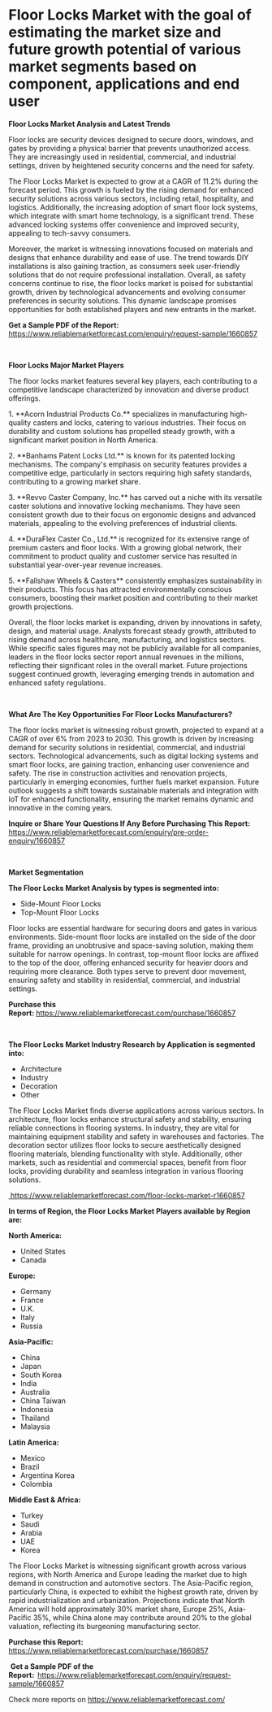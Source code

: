 <p><h1>Floor Locks Market with the goal of estimating the market size and future growth potential of various market segments based on component, applications and end user</h1></p><p><strong>Floor Locks Market Analysis and Latest Trends</strong></p>
<p><p>Floor locks are security devices designed to secure doors, windows, and gates by providing a physical barrier that prevents unauthorized access. They are increasingly used in residential, commercial, and industrial settings, driven by heightened security concerns and the need for safety.</p><p>The Floor Locks Market is expected to grow at a CAGR of 11.2% during the forecast period. This growth is fueled by the rising demand for enhanced security solutions across various sectors, including retail, hospitality, and logistics. Additionally, the increasing adoption of smart floor lock systems, which integrate with smart home technology, is a significant trend. These advanced locking systems offer convenience and improved security, appealing to tech-savvy consumers.</p><p>Moreover, the market is witnessing innovations focused on materials and designs that enhance durability and ease of use. The trend towards DIY installations is also gaining traction, as consumers seek user-friendly solutions that do not require professional installation. Overall, as safety concerns continue to rise, the floor locks market is poised for substantial growth, driven by technological advancements and evolving consumer preferences in security solutions. This dynamic landscape promises opportunities for both established players and new entrants in the market.</p></p>
<p><strong>Get a Sample PDF of the Report:&nbsp;</strong> <a href="https://www.reliablemarketforecast.com/enquiry/request-sample/1660857?utm_campaign=2298&utm_medium=2&utm_source=Github&utm_content=ia&utm_term=20022025&utm_id=floor-locks">https://www.reliablemarketforecast.com/enquiry/request-sample/1660857</a></p>
<p>&nbsp;</p>
<p><strong>Floor Locks Major Market Players</strong></p>
<p><p>The floor locks market features several key players, each contributing to a competitive landscape characterized by innovation and diverse product offerings. </p><p>1. **Acorn Industrial Products Co.** specializes in manufacturing high-quality casters and locks, catering to various industries. Their focus on durability and custom solutions has propelled steady growth, with a significant market position in North America.</p><p>2. **Banhams Patent Locks Ltd.** is known for its patented locking mechanisms. The company's emphasis on security features provides a competitive edge, particularly in sectors requiring high safety standards, contributing to a growing market share.</p><p>3. **Revvo Caster Company, Inc.** has carved out a niche with its versatile caster solutions and innovative locking mechanisms. They have seen consistent growth due to their focus on ergonomic designs and advanced materials, appealing to the evolving preferences of industrial clients. </p><p>4. **DuraFlex Caster Co., Ltd.** is recognized for its extensive range of premium casters and floor locks. With a growing global network, their commitment to product quality and customer service has resulted in substantial year-over-year revenue increases.</p><p>5. **Fallshaw Wheels & Casters** consistently emphasizes sustainability in their products. This focus has attracted environmentally conscious consumers, boosting their market position and contributing to their market growth projections.</p><p>Overall, the floor locks market is expanding, driven by innovations in safety, design, and material usage. Analysts forecast steady growth, attributed to rising demand across healthcare, manufacturing, and logistics sectors. While specific sales figures may not be publicly available for all companies, leaders in the floor locks sector report annual revenues in the millions, reflecting their significant roles in the overall market. Future projections suggest continued growth, leveraging emerging trends in automation and enhanced safety regulations.</p></p>
<p>&nbsp;</p>
<p><strong>What Are The Key Opportunities For Floor Locks Manufacturers?</strong></p>
<p><p>The floor locks market is witnessing robust growth, projected to expand at a CAGR of over 6% from 2023 to 2030. This growth is driven by increasing demand for security solutions in residential, commercial, and industrial sectors. Technological advancements, such as digital locking systems and smart floor locks, are gaining traction, enhancing user convenience and safety. The rise in construction activities and renovation projects, particularly in emerging economies, further fuels market expansion. Future outlook suggests a shift towards sustainable materials and integration with IoT for enhanced functionality, ensuring the market remains dynamic and innovative in the coming years.</p></p>
<p><strong>Inquire or Share Your Questions If Any Before Purchasing This Report:</strong> <a href="https://www.reliablemarketforecast.com/enquiry/pre-order-enquiry/1660857?utm_campaign=2298&utm_medium=2&utm_source=Github&utm_content=ia&utm_term=20022025&utm_id=floor-locks">https://www.reliablemarketforecast.com/enquiry/pre-order-enquiry/1660857</a></p>
<p>&nbsp;</p>
<p><strong>Market Segmentation</strong></p>
<p><strong>The Floor Locks Market Analysis by types is segmented into:</strong></p>
<p><ul><li>Side-Mount Floor Locks</li><li>Top-Mount Floor Locks</li></ul></p>
<p><p>Floor locks are essential hardware for securing doors and gates in various environments. Side-mount floor locks are installed on the side of the door frame, providing an unobtrusive and space-saving solution, making them suitable for narrow openings. In contrast, top-mount floor locks are affixed to the top of the door, offering enhanced security for heavier doors and requiring more clearance. Both types serve to prevent door movement, ensuring safety and stability in residential, commercial, and industrial settings.</p></p>
<p><strong>Purchase this Report:&nbsp;</strong><a href="https://www.reliablemarketforecast.com/purchase/1660857?utm_campaign=2298&utm_medium=2&utm_source=Github&utm_content=ia&utm_term=20022025&utm_id=floor-locks">https://www.reliablemarketforecast.com/purchase/1660857</a></p>
<p>&nbsp;</p>
<p><strong>The Floor Locks Market Industry Research by Application is segmented into:</strong></p>
<p><ul><li>Architecture</li><li>Industry</li><li>Decoration</li><li>Other</li></ul></p>
<p><p>The Floor Locks Market finds diverse applications across various sectors. In architecture, floor locks enhance structural safety and stability, ensuring reliable connections in flooring systems. In industry, they are vital for maintaining equipment stability and safety in warehouses and factories. The decoration sector utilizes floor locks to secure aesthetically designed flooring materials, blending functionality with style. Additionally, other markets, such as residential and commercial spaces, benefit from floor locks, providing durability and seamless integration in various flooring solutions.</p></p>
<p><a href="https://www.reliablemarketforecast.com/floor-locks-market-r1660857?utm_campaign=2298&utm_medium=2&utm_source=Github&utm_content=ia&utm_term=20022025&utm_id=floor-locks">&nbsp;https://www.reliablemarketforecast.com/floor-locks-market-r1660857</a></p>
<p><strong>In terms of Region, the Floor Locks Market Players available by Region are:</strong></p>
<p>
    <p> <strong> North America: </strong>
        <ul>
            <li>United States</li>
            <li>Canada</li>
        </ul>
        </p> 
    <p> <strong> Europe: </strong>
        <ul>
            <li>Germany</li>
            <li>France</li>
            <li>U.K.</li>
            <li>Italy</li>
            <li>Russia</li>
        </ul>
        </p> 
    <p> <strong> Asia-Pacific: </strong>
        <ul>
            <li>China</li>
            <li>Japan</li>
            <li>South Korea</li>
            <li>India</li>
            <li>Australia</li>
            <li>China Taiwan</li>
            <li>Indonesia</li>
            <li>Thailand</li>
            <li>Malaysia</li>
        </ul>
        </p> 
    <p> <strong> Latin America: </strong>
        <ul>
            <li>Mexico</li>
            <li>Brazil</li>
            <li>Argentina Korea</li>
            <li>Colombia</li>
        </ul>
        </p> 
    <p> <strong> Middle East & Africa: </strong>
        <ul>
            <li>Turkey</li>
            <li>Saudi</li>
            <li>Arabia</li>
            <li>UAE</li>
            <li>Korea</li>
        </ul>
    </p>
    </p>
<p><p>The Floor Locks Market is witnessing significant growth across various regions, with North America and Europe leading the market due to high demand in construction and automotive sectors. The Asia-Pacific region, particularly China, is expected to exhibit the highest growth rate, driven by rapid industrialization and urbanization. Projections indicate that North America will hold approximately 30% market share, Europe 25%, Asia-Pacific 35%, while China alone may contribute around 20% to the global valuation, reflecting its burgeoning manufacturing sector.</p></p>
<p><strong>Purchase this Report: </strong><a href="https://www.reliablemarketforecast.com/purchase/1660857?utm_campaign=2298&utm_medium=2&utm_source=Github&utm_content=ia&utm_term=20022025&utm_id=floor-locks">https://www.reliablemarketforecast.com/purchase/1660857</a></p>
<p>&nbsp;<strong>Get a Sample PDF of the Report:&nbsp;&nbsp;</strong><a href="https://www.reliablemarketforecast.com/enquiry/request-sample/1660857?utm_campaign=2298&utm_medium=2&utm_source=Github&utm_content=ia&utm_term=20022025&utm_id=floor-locks">https://www.reliablemarketforecast.com/enquiry/request-sample/1660857</a></p>
<p><strong></strong></p>
<p>Check more reports on <a href="https://www.reliablemarketforecast.com/?utm_campaign=2298&utm_medium=2&utm_source=Github&utm_content=ia&utm_term=20022025&utm_id=floor-locks">https://www.reliablemarketforecast.com/</a></p>